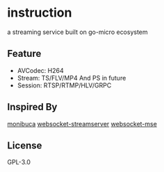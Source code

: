 # instruction

a streaming service built on go-micro ecosystem

## Feature

+ AVCodec: H264
+ Stream: TS/FLV/MP4  And PS in future
+ Session: RTSP/RTMP/HLV/GRPC


## Inspired By

[monibuca](https://github.com/Monibuca/engine)
[websocket-streamserver](https://github.com/use-go/websocket-streamserver)
[websocket-mse](https://github.com/elsampsa/websocket-mse-demo)
## License 

GPL-3.0
